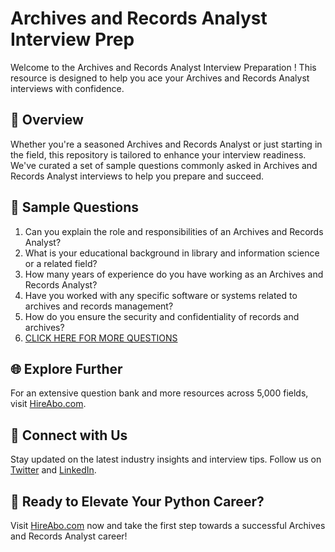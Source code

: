 # Archives and Records Analyst Interview Prep

Welcome to the Archives and Records Analyst Interview Preparation ! This resource is designed to help you ace your Archives and Records Analyst interviews with confidence.

## 🚀 Overview

Whether you're a seasoned Archives and Records Analyst or just starting in the field, this repository is tailored to enhance your interview readiness. We've curated a set of sample questions commonly asked in Archives and Records Analyst interviews to help you prepare and succeed.

## 📝 Sample Questions

1. Can you explain the role and responsibilities of an Archives and Records Analyst?
2. What is your educational background in library and information science or a related field?
3. How many years of experience do you have working as an Archives and Records Analyst?
4. Have you worked with any specific software or systems related to archives and records management?
5. How do you ensure the security and confidentiality of records and archives?
6. [CLICK HERE FOR MORE QUESTIONS](https://hireabo.com/job/18_1_19/Archives%20and%20Records%20Analyst)

## 🌐 Explore Further

For an extensive question bank and more resources across 5,000 fields, visit [HireAbo.com](https://www.hireabo.com).

## 📱 Connect with Us

Stay updated on the latest industry insights and interview tips. Follow us on [Twitter](https://twitter.com/hireabo) and [LinkedIn](https://www.linkedin.com/in/hire-abo-3609972a8/).

## 🚀 Ready to Elevate Your Python Career?

Visit [HireAbo.com](https://www.hireabo.com) now and take the first step towards a successful Archives and Records Analyst career!